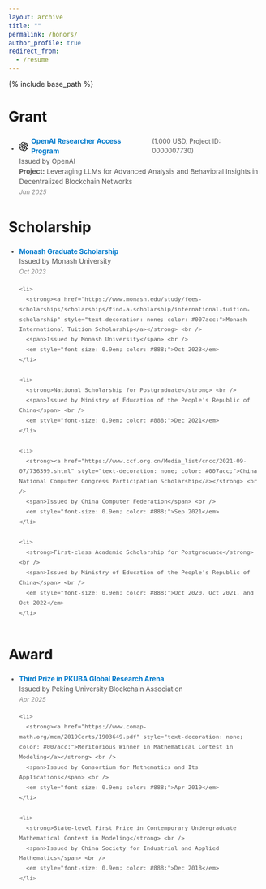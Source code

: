 ```yaml
---
layout: archive
title: ""
permalink: /honors/
author_profile: true
redirect_from:
  - /resume
---
```


{% include base_path %}


# Grant
<div style="margin: 3px 0; padding: 3px;">
  <ul style="margin: 0; padding-left: 18px; font-size: 0.95em; color: #555; line-height: 1.5;">
    <li>
      <div style="display: flex; align-items: center; gap: 6px;">
        <img src="/images/openai.png" alt="OpenAI Logo" style="width: 18px; height: 18px; object-fit: contain;" />
        <strong>
          <a href="https://openai.com/form/researcher-access-program/" style="text-decoration: none; color: #007acc;">
            OpenAI Researcher Access Program
          </a>
        </strong>
        <span style="font-size: 0.95em; color: #555;">(1,000 USD, Project ID: 0000007730)</span>
      </div>
      <span>Issued by OpenAI</span><br />
      <span><strong>Project:</strong> Leveraging LLMs for Advanced Analysis and Behavioral Insights in Decentralized Blockchain Networks</span><br />
      <em style="font-size: 0.9em; color: #888;">Jan 2025</em>
    </li>
  </ul>
</div>



# Scholarship

<div style="margin: 3px 0; padding: 3px;">
  <ul style="margin: 0; padding-left: 18px; font-size: 0.95em; color: #555; line-height: 1.5;">
    <li>
      <strong><a href="https://www.monash.edu/study/fees-scholarships/scholarships/find-a-scholarship/monash-graduate-scholarship-mgs" style="text-decoration: none; color: #007acc;">Monash Graduate Scholarship</a></strong> <br />
      <span>Issued by Monash University</span> <br />
      <em style="font-size: 0.9em; color: #888;">Oct 2023</em>
    </li>

    <li>
      <strong><a href="https://www.monash.edu/study/fees-scholarships/scholarships/find-a-scholarship/international-tuition-scholarship" style="text-decoration: none; color: #007acc;">Monash International Tuition Scholarship</a></strong> <br />
      <span>Issued by Monash University</span> <br />
      <em style="font-size: 0.9em; color: #888;">Oct 2023</em>
    </li>

    <li>
      <strong>National Scholarship for Postgraduate</strong> <br />
      <span>Issued by Ministry of Education of the People's Republic of China</span> <br />
      <em style="font-size: 0.9em; color: #888;">Dec 2021</em>
    </li>
    
    <li>
      <strong><a href="https://www.ccf.org.cn/Media_list/cncc/2021-09-07/736399.shtml" style="text-decoration: none; color: #007acc;">China National Computer Congress Participation Scholarship</a></strong> <br />
      <span>Issued by China Computer Federation</span> <br />
      <em style="font-size: 0.9em; color: #888;">Sep 2021</em>
    </li>

    <li>
      <strong>First-class Academic Scholarship for Postgraduate</strong> <br />
      <span>Issued by Ministry of Education of the People's Republic of China</span> <br />
      <em style="font-size: 0.9em; color: #888;">Oct 2020, Oct 2021, and Oct 2022</em>
    </li>
  </ul>
</div>

# Award

<div style="margin: 3px 0; padding: 3px;">
  <ul style="margin: 0; padding-left: 18px; font-size: 0.95em; color: #555; line-height: 1.5;">
    <li>
      <strong><a href="https://x.com/PKUBlockchain/status/1915306345492078965" style="text-decoration: none; color: #007acc;">Third Prize in PKUBA Global Research Arena</a></strong> <br />
      <span>Issued by Peking University Blockchain Association</span> <br />
      <em style="font-size: 0.9em; color: #888;">Apr 2025</em>
    </li>
    
    <li>
      <strong><a href="https://www.comap-math.org/mcm/2019Certs/1903649.pdf" style="text-decoration: none; color: #007acc;">Meritorious Winner in Mathematical Contest in Modeling</a></strong> <br />
      <span>Issued by Consortium for Mathematics and Its Applications</span> <br />
      <em style="font-size: 0.9em; color: #888;">Apr 2019</em>
    </li>

    <li>
      <strong>State-level First Prize in Contemporary Undergraduate Mathematical Contest in Modeling</strong> <br />
      <span>Issued by China Society for Industrial and Applied Mathematics</span> <br />
      <em style="font-size: 0.9em; color: #888;">Dec 2018</em>
    </li>
  </ul>
</div>

  <!-- * Top 8% of 14,108 teams worldwide -->
  <!--  Top 8% of 42,128 teams from 1,449 universities in China -->
